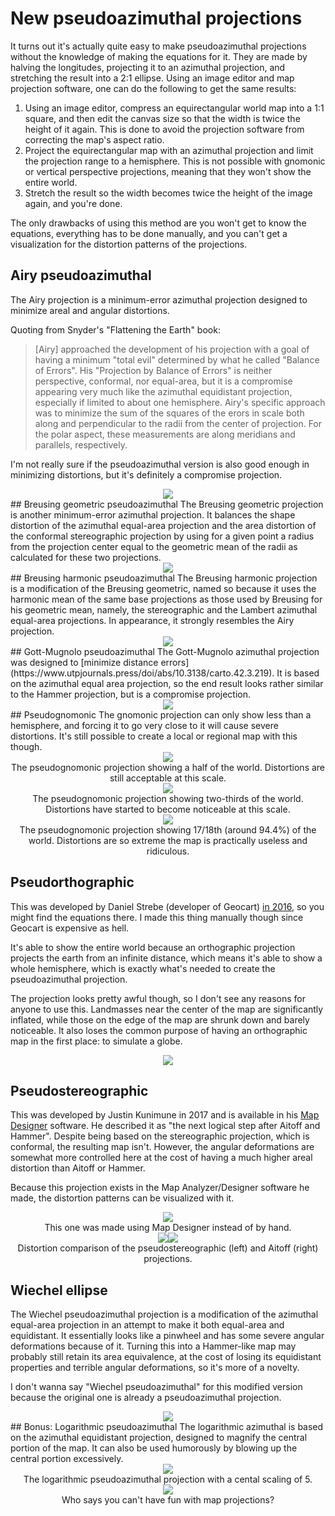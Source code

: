 # New pseudoazimuthal projections
It turns out it's actually quite easy to make pseudoazimuthal projections without the knowledge of making the equations for it. They are made by halving the longitudes, projecting it to an azimuthal projection, and stretching the result into a 2:1 ellipse. Using an image editor and map projection software, one can do the following to get the same results:

1. Using an image editor, compress an equirectangular world map into a 1:1 square, and then edit the canvas size so that the width is twice the height of it again. This is done to avoid the projection software from correcting the map's aspect ratio.
2. Project the equirectangular map with an azimuthal projection and limit the projection range to a hemisphere. This is not possible with gnomonic or vertical perspective projections, meaning that they won't show the entire world.
3. Stretch the result so the width becomes twice the height of the image again, and you're done.

The only drawbacks of using this method are you won't get to know the equations, everything has to be done manually, and you can't get a visualization for the distortion patterns of the projections.

## Airy pseudoazimuthal
The Airy projection is a minimum-error azimuthal projection designed to minimize areal and angular distortions.

Quoting from Snyder's "Flattening the Earth" book:

> [Airy] approached the development of his projection with a goal of having a minimum "total evil" determined by what he called "Balance of Errors". His "Projection by Balance of Errors" is neither perspective, conformal, nor equal-area, but it is a compromise appearing very much like the azimuthal equidistant projection, especially if limited to about one hemisphere.
> Airy's specific approach was to minimize the sum of the squares of the erors in scale both along and perpendicular to the radii from the center of projection. For the polar aspect, these measurements are along meridians and parallels, respectively.

I'm not really sure if the pseudoazimuthal version is also good enough in minimizing distortions, but it's definitely a compromise projection.

<center><a href="https://3.bp.blogspot.com/-xWiW6YF3izk/XNCAPamJsxI/AAAAAAAAAZI/WZV8ER_m8akMA9JLgyLPo2w90-gzrMs2ACLcBGAs/s0/airy_pseudoazimuthal.png"><img src="https://3.bp.blogspot.com/-xWiW6YF3izk/XNCAPamJsxI/AAAAAAAAAZI/WZV8ER_m8akMA9JLgyLPo2w90-gzrMs2ACLcBGAs/s640/airy_pseudoazimuthal.png"></a></center>
## Breusing geometric pseudoazimuthal
The Breusing geometric projection is another minimum-error azimuthal projection. It balances the shape distortion of the azimuthal equal-area projection and the area distortion of the conformal stereographic projection by using for a given point a radius from the projection center equal to the geometric mean of the radii as calculated for these two projections.

<center><a href="https://4.bp.blogspot.com/-Tr_o6HAffe8/XNCDLnP3GBI/AAAAAAAAAZw/Rs0hO06U4BsCWmFBdPdQRn90iGpOCBcPACLcBGAs/s0/breusing-geometric_pseudoazimuthal.png"><img src="https://4.bp.blogspot.com/-Tr_o6HAffe8/XNCDLnP3GBI/AAAAAAAAAZw/Rs0hO06U4BsCWmFBdPdQRn90iGpOCBcPACLcBGAs/s640/breusing-geometric_pseudoazimuthal.png"></a></center>
## Breusing harmonic pseudoazimuthal
The Breusing harmonic projection is a modification of the Breusing geometric, named so because it uses the harmonic mean of the same base projections as those used by Breusing for his geometric mean, namely, the stereographic and the Lambert azimuthal equal-area projections. In appearance, it strongly resembles the Airy projection.

<center><a href="https://4.bp.blogspot.com/-r8H0oPB0xtE/XNCEAP7boXI/AAAAAAAAAZ4/A-hDSwnPmQkSGIlE1Un2aW9TOBmywaQ9wCLcBGAs/s0/breusing-harmonic_pseudoazimuthal.png"><img src="https://4.bp.blogspot.com/-r8H0oPB0xtE/XNCEAP7boXI/AAAAAAAAAZ4/A-hDSwnPmQkSGIlE1Un2aW9TOBmywaQ9wCLcBGAs/s640/breusing-harmonic_pseudoazimuthal.png"></a></center>
## Gott-Mugnolo pseudoazimuthal
The Gott-Mugnolo azimuthal projection was designed to [minimize distance errors](https://www.utpjournals.press/doi/abs/10.3138/carto.42.3.219). It is based on the azimuthal equal area projection, so the end result looks rather similar to the Hammer projection, but is a compromise projection. 

<center><a href="https://1.bp.blogspot.com/-lTd2YXIOl_0/XNCEcIUwYOI/AAAAAAAAAaE/_Q8ORtP1ZmIZQEj6iN2pIesWsnBQjTLEgCLcBGAs/s640/gott-mugnolo_pseudoazimuthal.png"><img src="https://1.bp.blogspot.com/-lTd2YXIOl_0/XNCEcIUwYOI/AAAAAAAAAaE/_Q8ORtP1ZmIZQEj6iN2pIesWsnBQjTLEgCLcBGAs/s0/gott-mugnolo_pseudoazimuthal.png"></a></center>
## Pseudognomonic
The gnomonic projection can only show less than a hemisphere, and forcing it to go very close to it will cause severe distortions. It's still possible to create a local or regional map with this though.

<center><a href="https://1.bp.blogspot.com/-Jy7xCYS-JuM/XNCFg2TzKtI/AAAAAAAAAac/a7cLGE5d4Scl2Pp7HYWtJUkUqofzU06rACLcBGAs/s0/gnomonic_0.25_pseudoazimuthal.png"><img src="https://1.bp.blogspot.com/-Jy7xCYS-JuM/XNCFg2TzKtI/AAAAAAAAAac/a7cLGE5d4Scl2Pp7HYWtJUkUqofzU06rACLcBGAs/s640/gnomonic_0.25_pseudoazimuthal.png"></a><br />The pseudognomonic projection showing a half of the world. Distortions are still acceptable at this scale.</center>

<center><a href="https://2.bp.blogspot.com/-EvXHW5ZPd3k/XNCGA2W5WfI/AAAAAAAAAaw/pxHxaq-NpUsSNSQ8jfRU2yI2kCWprasbwCLcBGAs/s0/gnomonic_1-3_pseudoazimuthal.png"><img src="https://2.bp.blogspot.com/-EvXHW5ZPd3k/XNCGA2W5WfI/AAAAAAAAAaw/pxHxaq-NpUsSNSQ8jfRU2yI2kCWprasbwCLcBGAs/s640/gnomonic_1-3_pseudoazimuthal.png"></a><br />The pseudognomonic projection showing two-thirds of the world. Distortions have started to become noticeable at this scale.</center>

<center><a href="https://3.bp.blogspot.com/-bdSLuoZG5p8/XNCGccsnLiI/AAAAAAAAAa4/rZWI4k81F8U7w0Jf0LLevopUCRbz6IAawCLcBGAs/s0/gnomonic_85deg_pseudoazimuthal.png"><img src="https://3.bp.blogspot.com/-bdSLuoZG5p8/XNCGccsnLiI/AAAAAAAAAa4/rZWI4k81F8U7w0Jf0LLevopUCRbz6IAawCLcBGAs/s640/gnomonic_85deg_pseudoazimuthal.png"></a><br />The pseudognomonic projection showing 17/18th (around 94.4%) of the world. Distortions are so extreme the map is practically useless and ridiculous.</center>

## Pseudorthographic
This was developed by Daniel Strebe (developer of Geocart) [in 2016](https://www.mapthematics.com/ProjectionsList.php?Projection=298#pseudorthographic), so you might find the equations there. I made this thing manually though since Geocart is expensive as hell.

It's able to show the entire world because an orthographic projection projects the earth from an infinite distance, which means it's able to show a whole hemisphere, which is exactly what's needed to create the pseudoazimuthal projection.

The projection looks pretty awful though, so I don't see any reasons for anyone to use this. Landmasses near the center of the map are significantly inflated, while those on the edge of the map are shrunk down and barely noticeable. It also loses the common purpose of having an orthographic map in the first place: to simulate a globe.

<center><a href="https://2.bp.blogspot.com/-1pLvFnc9k1s/XNCFLhpnm4I/AAAAAAAAAaU/8Nowhq-ha98GQcq8hUesTUoG00wPOTU4ACLcBGAs/s0/pseudoorthographic.png"><img src="https://2.bp.blogspot.com/-1pLvFnc9k1s/XNCFLhpnm4I/AAAAAAAAAaU/8Nowhq-ha98GQcq8hUesTUoG00wPOTU4ACLcBGAs/s640/pseudoorthographic.png"></a></center>

## Pseudostereographic
This was developed by Justin Kunimune in 2017 and is available in his [Map Designer](https://github.com/jkunimune15/Map-Projections) software. He described it as "the next logical step after Aitoff and Hammer". Despite being based on the stereographic projection, which is conformal, the resulting map isn't. However, the angular deformations are somewhat more controlled here at the cost of having a much higher areal distortion than Aitoff or Hammer.

Because this projection exists in the Map Analyzer/Designer software he made, the distortion patterns can be visualized with it.

<center><a href="https://2.bp.blogspot.com/-YJQhhYme-TY/XNCHP2-sFxI/AAAAAAAAAbM/A6M2rdDKsIAFp1lAUxPpcOt9wi-yX8DHQCLcBGAs/s0/pseudostereographic.png"><img src="https://2.bp.blogspot.com/-YJQhhYme-TY/XNCHP2-sFxI/AAAAAAAAAbM/A6M2rdDKsIAFp1lAUxPpcOt9wi-yX8DHQCLcBGAs/s640/pseudostereographic.png"></a><br />This one was made using Map Designer instead of by hand.</center>

<center><a href="https://3.bp.blogspot.com/-UJL-htQzbuI/XNCHQWZiUGI/AAAAAAAAAbE/K06DShTXINcPpXbsr10kKBKZojF-fdSgwCLcBGAs/s0/pseudostereographic_distortions.png"><img src="https://3.bp.blogspot.com/-UJL-htQzbuI/XNCHQWZiUGI/AAAAAAAAAbE/K06DShTXINcPpXbsr10kKBKZojF-fdSgwCLcBGAs/s320/pseudostereographic_distortions.png"></a><a href="https://1.bp.blogspot.com/-e4dD15Ut_ig/XNCHQiRC4CI/AAAAAAAAAbI/uuLJZgOsYQAlN9YjES4RGgmRF8_-cL6qACLcBGAs/s0/aitoff_distortions.png"><img src="https://1.bp.blogspot.com/-e4dD15Ut_ig/XNCHQiRC4CI/AAAAAAAAAbI/uuLJZgOsYQAlN9YjES4RGgmRF8_-cL6qACLcBGAs/s320/aitoff_distortions.png"></a><br />Distortion comparison of the pseudostereographic (left) and Aitoff (right) projections.</center>

## Wiechel ellipse
The Wiechel pseudoazimuthal projection is a modification of the azimuthal equal-area projection in an attempt to make it both equal-area and equidistant. It essentially looks like a pinwheel and has some severe angular deformations because of it. Turning this into a Hammer-like map may probably still retain its area equivalence, at the cost of losing its equidistant properties and terrible angular deformations, so it's more of a novelty.

I don't wanna say "Wiechel pseudoazimuthal" for this modified version because the original one is already a pseudoazimuthal projection.

<center><a href="https://4.bp.blogspot.com/-9Zsi7TxELP0/XNCE1kqfevI/AAAAAAAAAaM/ZkCNlkuJCk8yAuNLQc-NDGHKOrBSUEh7ACLcBGAs/s0/wiechel_pseudopseudoazimuthal.png"><img src="https://4.bp.blogspot.com/-9Zsi7TxELP0/XNCE1kqfevI/AAAAAAAAAaM/ZkCNlkuJCk8yAuNLQc-NDGHKOrBSUEh7ACLcBGAs/s640/wiechel_pseudopseudoazimuthal.png"></a></center>
## Bonus: Logarithmic pseudoazimuthal
The logarithmic azimuthal is based on the azimuthal equidistant projection, designed to magnify the central portion of the map. It can also be used humorously by blowing up the central portion excessively.

<center><a href="https://1.bp.blogspot.com/-a-6iFsIJGJE/XNCCZfJ0xjI/AAAAAAAAAZc/x0RKUGvpkfkHSFQPfc-Sy7_Skj344SuSwCLcBGAs/s0/logarithmic-pseudoazimuthal_5.png"><img src="https://1.bp.blogspot.com/-a-6iFsIJGJE/XNCCZfJ0xjI/AAAAAAAAAZc/x0RKUGvpkfkHSFQPfc-Sy7_Skj344SuSwCLcBGAs/s640/logarithmic-pseudoazimuthal_5.png"></a><br />The logarithmic pseudoazimuthal projection with a cental scaling of 5.</center>

<center><a href="https://1.bp.blogspot.com/-JSdWm8VUiQY/XNCCFXJczXI/AAAAAAAAAZU/-fg-wC5tgDkDQYcd8M2wvfG5UbTM3ZCJgCLcBGAs/s0/BULGE_OWO_WHATS_THIS.png"><img src="https://1.bp.blogspot.com/-JSdWm8VUiQY/XNCCFXJczXI/AAAAAAAAAZU/-fg-wC5tgDkDQYcd8M2wvfG5UbTM3ZCJgCLcBGAs/s640/BULGE_OWO_WHATS_THIS.png"></a><br />Who says you can't have fun with map projections?</center>